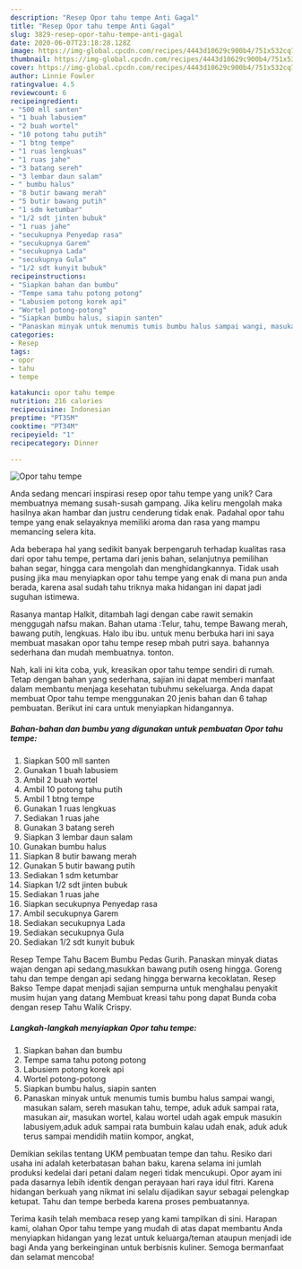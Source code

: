 ```yaml
---
description: "Resep Opor tahu tempe Anti Gagal"
title: "Resep Opor tahu tempe Anti Gagal"
slug: 3829-resep-opor-tahu-tempe-anti-gagal
date: 2020-06-07T23:18:28.128Z
image: https://img-global.cpcdn.com/recipes/4443d10629c900b4/751x532cq70/opor-tahu-tempe-foto-resep-utama.jpg
thumbnail: https://img-global.cpcdn.com/recipes/4443d10629c900b4/751x532cq70/opor-tahu-tempe-foto-resep-utama.jpg
cover: https://img-global.cpcdn.com/recipes/4443d10629c900b4/751x532cq70/opor-tahu-tempe-foto-resep-utama.jpg
author: Linnie Fowler
ratingvalue: 4.5
reviewcount: 6
recipeingredient:
- "500 mll santen"
- "1 buah labusiem"
- "2 buah wortel"
- "10 potong tahu putih"
- "1 btng tempe"
- "1 ruas lengkuas"
- "1 ruas jahe"
- "3 batang sereh"
- "3 lembar daun salam"
- " bumbu halus"
- "8 butir bawang merah"
- "5 butir bawang putih"
- "1 sdm ketumbar"
- "1/2 sdt jinten bubuk"
- "1 ruas jahe"
- "secukupnya Penyedap rasa"
- "secukupnya Garem"
- "secukupnya Lada"
- "secukupnya Gula"
- "1/2 sdt kunyit bubuk"
recipeinstructions:
- "Siapkan bahan dan bumbu"
- "Tempe sama tahu potong potong"
- "Labusiem potong korek api"
- "Wortel potong-potong"
- "Siapkan bumbu halus, siapin santen"
- "Panaskan minyak untuk menumis tumis bumbu halus sampai wangi, masukan salam, sereh masukan tahu, tempe, aduk aduk sampai rata, masukan air, masukan wortel, kalau wortel udah agak empuk masukin labusiyem,aduk aduk sampai rata bumbuin kalau udah enak, aduk aduk terus sampai mendidih matiin kompor, angkat,"
categories:
- Resep
tags:
- opor
- tahu
- tempe

katakunci: opor tahu tempe 
nutrition: 216 calories
recipecuisine: Indonesian
preptime: "PT35M"
cooktime: "PT34M"
recipeyield: "1"
recipecategory: Dinner

---
```



![Opor tahu tempe](https://img-global.cpcdn.com/recipes/4443d10629c900b4/751x532cq70/opor-tahu-tempe-foto-resep-utama.jpg)

Anda sedang mencari inspirasi resep opor tahu tempe yang unik? Cara membuatnya memang susah-susah gampang. Jika keliru mengolah maka hasilnya akan hambar dan justru cenderung tidak enak. Padahal opor tahu tempe yang enak selayaknya memiliki aroma dan rasa yang mampu memancing selera kita.

Ada beberapa hal yang sedikit banyak berpengaruh terhadap kualitas rasa dari opor tahu tempe, pertama dari jenis bahan, selanjutnya pemilihan bahan segar, hingga cara mengolah dan menghidangkannya. Tidak usah pusing jika mau menyiapkan opor tahu tempe yang enak di mana pun anda berada, karena asal sudah tahu triknya maka hidangan ini dapat jadi suguhan istimewa.

Rasanya mantap Halkit, ditambah lagi dengan cabe rawit semakin menggugah nafsu makan. Bahan utama :Telur, tahu, tempe Bawang merah, bawang putih, lengkuas. Halo ibu ibu. untuk menu berbuka hari ini saya membuat masakan opor tahu tempe resep mbah putri saya. bahannya sederhana dan mudah membuatnya. tonton.


Nah, kali ini kita coba, yuk, kreasikan opor tahu tempe sendiri di rumah. Tetap dengan bahan yang sederhana, sajian ini dapat memberi manfaat dalam membantu menjaga kesehatan tubuhmu sekeluarga. Anda dapat membuat Opor tahu tempe menggunakan 20 jenis bahan dan 6 tahap pembuatan. Berikut ini cara untuk menyiapkan hidangannya.

<!--inarticleads1-->

##### Bahan-bahan dan bumbu yang digunakan untuk pembuatan Opor tahu tempe:

1. Siapkan 500 mll santen
1. Gunakan 1 buah labusiem
1. Ambil 2 buah wortel
1. Ambil 10 potong tahu putih
1. Ambil 1 btng tempe
1. Gunakan 1 ruas lengkuas
1. Sediakan 1 ruas jahe
1. Gunakan 3 batang sereh
1. Siapkan 3 lembar daun salam
1. Gunakan  bumbu halus
1. Siapkan 8 butir bawang merah
1. Gunakan 5 butir bawang putih
1. Sediakan 1 sdm ketumbar
1. Siapkan 1/2 sdt jinten bubuk
1. Sediakan 1 ruas jahe
1. Siapkan secukupnya Penyedap rasa
1. Ambil secukupnya Garem
1. Sediakan secukupnya Lada
1. Sediakan secukupnya Gula
1. Sediakan 1/2 sdt kunyit bubuk


Resep Tempe Tahu Bacem Bumbu Pedas Gurih. Panaskan minyak diatas wajan dengan api sedang,masukkan bawang putih oseng hingga. Goreng tahu dan tempe dengan api sedang hingga berwarna kecoklatan. Resep Bakso Tempe dapat menjadi sajian sempurna untuk menghalau penyakit musim hujan yang datang Membuat kreasi tahu pong dapat Bunda coba dengan resep Tahu Walik Crispy. 

<!--inarticleads2-->

##### Langkah-langkah menyiapkan Opor tahu tempe:

1. Siapkan bahan dan bumbu
1. Tempe sama tahu potong potong
1. Labusiem potong korek api
1. Wortel potong-potong
1. Siapkan bumbu halus, siapin santen
1. Panaskan minyak untuk menumis tumis bumbu halus sampai wangi, masukan salam, sereh masukan tahu, tempe, aduk aduk sampai rata, masukan air, masukan wortel, kalau wortel udah agak empuk masukin labusiyem,aduk aduk sampai rata bumbuin kalau udah enak, aduk aduk terus sampai mendidih matiin kompor, angkat,


Demikian sekilas tentang UKM pembuatan tempe dan tahu. Resiko dari usaha ini adalah keterbatasan bahan baku, karena selama ini jumlah produksi kedelai dari petani dalam negeri tidak mencukupi. Opor ayam ini pada dasarnya lebih identik dengan perayaan hari raya idul fitri. Karena hidangan berkuah yang nikmat ini selalu dijadikan sayur sebagai pelengkap ketupat. Tahu dan tempe berbeda karena proses pembuatannya. 

Terima kasih telah membaca resep yang kami tampilkan di sini. Harapan kami, olahan Opor tahu tempe yang mudah di atas dapat membantu Anda menyiapkan hidangan yang lezat untuk keluarga/teman ataupun menjadi ide bagi Anda yang berkeinginan untuk berbisnis kuliner. Semoga bermanfaat dan selamat mencoba!
